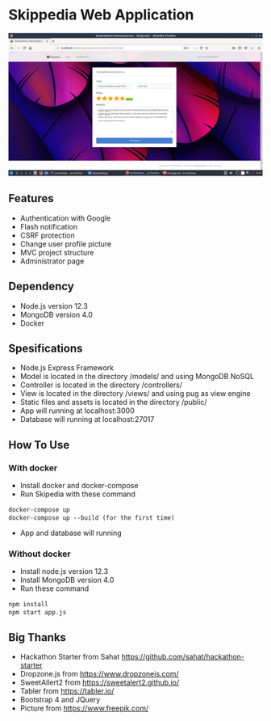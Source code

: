 # Skippedia Web Application
![alt text](https://raw.githubusercontent.com/juniardiakbar/Skippedia/master/pict/6.jpg)

## Features
- Authentication with Google
- Flash notification
- CSRF protection
- Change user profile picture
- MVC project structure
- Administrator page

## Dependency
- Node.js version 12.3
- MongoDB version 4.0
- Docker

## Spesifications
- Node.js Express Framework
- Model is located in the directory /models/ and using MongoDB NoSQL
- Controller is located in the directory /controllers/
- View is located in the directory /views/ and using pug as view engine
- Static files and assets is located in the directory /public/
- App will running at localhost:3000
- Database will running at localhost:27017 

## How To Use
### With docker
- Install docker and docker-compose
- Run Skipedia with these command
```
docker-compose up
docker-compose up --build (for the first time)
```
- App and database will running

### Without docker
- Install node.js version 12.3
- Install MongoDB version 4.0
- Run these command
```
npm install
npm start app.js
```

## Big Thanks
- Hackathon Starter from Sahat https://github.com/sahat/hackathon-starter
- Dropzone.js from https://www.dropzonejs.com/
- SweetAllert2 from https://sweetalert2.github.io/
- Tabler from https://tabler.io/
- Bootstrap 4 and JQuery
- Picture from https://www.freepik.com/
